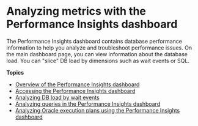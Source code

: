 # Analyzing metrics with the Performance Insights dashboard<a name="USER_PerfInsights.UsingDashboard"></a>

The Performance Insights dashboard contains database performance information to help you analyze and troubleshoot performance issues\. On the main dashboard page, you can view information about the database load\. You can "slice" DB load by dimensions such as wait events or SQL\.

**Topics**
+ [Overview of the Performance Insights dashboard](USER_PerfInsights.UsingDashboard.Components.md)
+ [Accessing the Performance Insights dashboard](USER_PerfInsights.UsingDashboard.Opening.md)
+ [Analyzing DB load by wait events](USER_PerfInsights.UsingDashboard.AnalyzeDBLoad.md)
+ [Analyzing queries in the Performance Insights dashboard](USER_PerfInsights.UsingDashboard.AnalyzeDBLoad.AdditionalMetrics.md)
+ [Analyzing Oracle execution plans using the Performance Insights dashboard](USER_PerfInsights.UsingDashboard.AccessPlans.md)